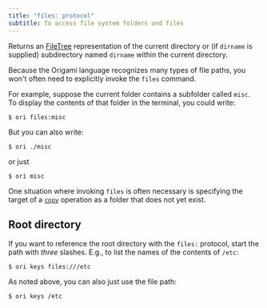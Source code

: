 ```yaml
---
title: "files: protocol"
subtitle: To access file system folders and files
---
```


Returns an [FileTree](/async-tree/FileTree.html) representation of the current directory or (if `dirname` is supplied) subdirectory named `dirname` within the current directory.

Because the Origami language recognizes many types of file paths, you won't often need to explicitly invoke the `files` command.

For example, suppose the current folder contains a subfolder called `misc`. To display the contents of that folder in the terminal, you could write:

```console
$ ori files:misc
```

But you can also write:

```console
$ ori ./misc
```

or just

```console
$ ori misc
```

One situation where invoking `files` is often necessary is specifying the target of a [`copy`](tree/copy.html) operation as a folder that does not yet exist.

## Root directory

If you want to reference the root directory with the `files:` protocol, start the path with _three_ slashes. E.g., to list the names of the contents of `/etc`:

```
$ ori keys files:///etc
```

As noted above, you can also just use the file path:

```
$ ori keys /etc
```
